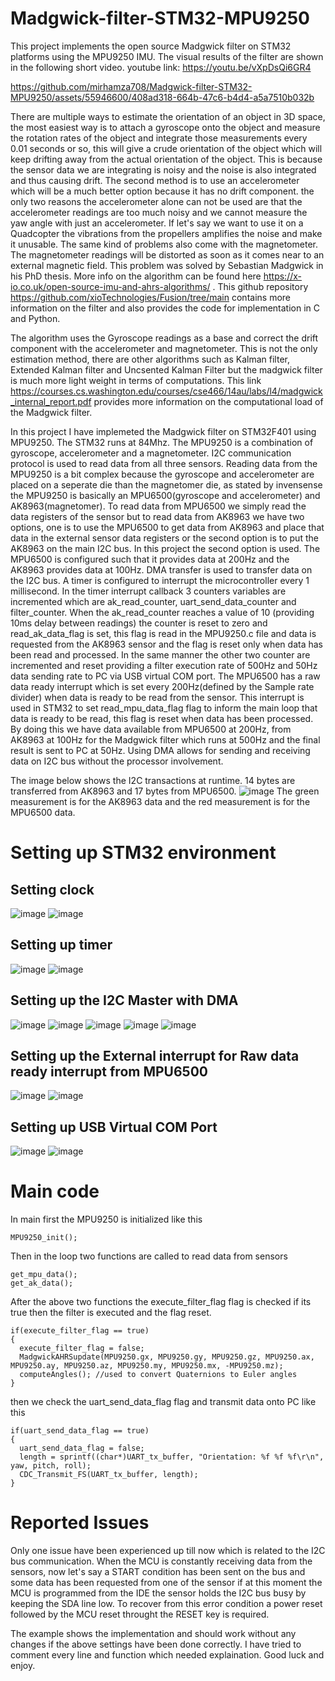 # Madgwick-filter-STM32-MPU9250
This project implements the open source Madgwick filter on STM32 platforms using the MPU9250 IMU.
The visual results of the filter are shown in the following short video. youtube link: https://youtu.be/vXpDsQi6GR4

https://github.com/mirhamza708/Madgwick-filter-STM32-MPU9250/assets/55946600/408ad318-664b-47c6-b4d4-a5a7510b032b

There are multiple ways to estimate the orientation of an object in 3D space, the most easiest 
way is to attach a gyroscope onto the object and measure the rotation rates of the object and integrate
those measurements every 0.01 seconds or so, this will give a crude orientation of the object which will
keep drifting away from the actual orientation of the object. This is because the sensor data we are integrating
is noisy and the noise is also integrated and thus causing drift. 
The second method is to use an accelerometer which will be a much better option because it has no drift component.
the only two reasons the accelerometer alone can not be used are that the accelerometer readings are too much noisy and
we cannot measure the yaw angle with just an accelerometer. If let's say we want to use it on a Quadcopter
the vibrations from the propellers amplifies the noise and make it unusable.
The same kind of problems also come with the magnetometer. The magnetometer readings will be distorted as soon as it comes 
near to an external magnetic field.
This problem was solved by Sebastian Madgwick in his PhD thesis. More info on the algorithm can be
found here https://x-io.co.uk/open-source-imu-and-ahrs-algorithms/ .
This github repository https://github.com/xioTechnologies/Fusion/tree/main contains more information on the filter and
also provides the code for implementation in C and Python.

The algorithm uses the Gyroscope readings as a base and correct the drift component with the accelerometer and magnetometer.
This is not the only estimation method, there are other algorithms such as Kalman filter, Extended Kalman filter and Uncsented Kalman Filter
but the madgwick filter is much more light weight in terms of computations. This link https://courses.cs.washington.edu/courses/cse466/14au/labs/l4/madgwick_internal_report.pdf
provides more information on the computational load of the Madgwick filter. 

In this project I have implemeted the Madgwick filter on STM32F401 using MPU9250. The STM32 runs at 84Mhz.
The MPU9250 is a combination of gyroscope, accelerometer and a magnetometer.
I2C communication protocol is used to read data from all three sensors. 
Reading data from the MPU9250 is a bit complex because the gyroscope and accelerometer are placed on a seperate die than the magnetomer die,
as stated by invensense the MPU9250 is basically an MPU6500(gyroscope and accelerometer) and AK8963(magnetomer). To read data from MPU6500
we simply read the data registers of the sensor but to read data from AK8963 we have two options, one is to use the MPU6500 to get data from
AK8963 and place that data in the external sensor data registers or the second option is to put the AK8963 on the main I2C bus. In this project
the second option is used. The MPU6500 is configured such that it provides data at 200Hz and the AK8963 provides data at 100Hz. DMA transfer is used to transfer data on the I2C bus.
A timer is configured to interrupt the microcontroller every 1 millisecond. In the timer interrupt callback 3 counters variables are incremented which are
ak_read_counter, uart_send_data_counter and filter_counter. When the ak_read_counter reaches a value of 10 (providing 10ms delay between readings)
the counter is reset to zero and read_ak_data_flag is set, this flag is read in the MPU9250.c file and data is requested from the AK8963 sensor
and the flag is reset only when data has been read and processed.
In the same manner the other two counter are incremented and reset providing a filter execution rate of 500Hz and
50Hz data sending rate to PC via USB virtual COM port. The MPU6500 has a raw data ready interrupt which is set every 200Hz(defined by the Sample rate divider)
when data is ready to be read from the sensor. This interrupt is used in STM32 to set read_mpu_data_flag flag to inform the main loop that data is ready to be read, this flag is reset when
data has been processed.
By doing this we have data available from MPU6500 at 200Hz, from AK8963 at 100Hz for the Madgwick filter which runs at 500Hz and the final result is sent to PC at 50Hz. Using DMA allows 
for sending and receiving data on I2C bus without the processor involvement.

The image below shows the I2C transactions at runtime. 14 bytes are transferred from AK8963 and 17 bytes from MPU6500.
![image](https://github.com/mirhamza708/Madgwick-filter-STM32-MPU9250/assets/55946600/ccd4f4e0-ec80-4474-8dc8-f6fbf46f7c3c)
The green measurement is for the AK8963 data and the red measurement is for the MPU6500 data.

# Setting up STM32 environment
## Setting clock
![image](https://github.com/mirhamza708/Madgwick-filter-STM32-MPU9250/assets/55946600/e74a471a-ba5b-434f-8691-af013d98b68a)
![image](https://github.com/mirhamza708/Madgwick-filter-STM32-MPU9250/assets/55946600/2f50e901-f4c4-48a5-bcd9-cd70eb40d6f5)

## Setting up timer
![image](https://github.com/mirhamza708/Madgwick-filter-STM32-MPU9250/assets/55946600/95adcbec-5841-4da2-a0a2-0a489afef01e)
![image](https://github.com/mirhamza708/Madgwick-filter-STM32-MPU9250/assets/55946600/3eafb6a8-f754-4874-9066-9f714febaa79)


## Setting up the I2C Master with DMA
![image](https://github.com/mirhamza708/Madgwick-filter-STM32-MPU9250/assets/55946600/92ae1285-d0a3-4cca-aeef-ec1bae6baffa)
![image](https://github.com/mirhamza708/Madgwick-filter-STM32-MPU9250/assets/55946600/445e88f2-ed4c-4e9d-a526-c6c92c77b23e)
![image](https://github.com/mirhamza708/Madgwick-filter-STM32-MPU9250/assets/55946600/2e28fd89-b1fa-4ca7-8d05-201e1abf3d50)
![image](https://github.com/mirhamza708/Madgwick-filter-STM32-MPU9250/assets/55946600/27550bc3-7ed0-4288-98fe-ba88b156344b)
![image](https://github.com/mirhamza708/Madgwick-filter-STM32-MPU9250/assets/55946600/ffb50c57-223d-4b50-9306-01c9a39f7c38)

## Setting up the External interrupt for Raw data ready interrupt from MPU6500
![image](https://github.com/mirhamza708/Madgwick-filter-STM32-MPU9250/assets/55946600/4aa38b17-f21e-4bb4-b75f-f637f0c87c1a)
![image](https://github.com/mirhamza708/Madgwick-filter-STM32-MPU9250/assets/55946600/790e0fd9-88ad-41dd-8b7b-42d9cf92733c)

## Setting up USB Virtual COM Port
![image](https://github.com/mirhamza708/Madgwick-filter-STM32-MPU9250/assets/55946600/3a5303b7-836b-422d-90f6-2c487cfb331e)
![image](https://github.com/mirhamza708/Madgwick-filter-STM32-MPU9250/assets/55946600/55c3f387-e8ea-46b4-991d-cee0090db4b1)

# Main code
In main first the MPU9250 is initialized like this 
```
MPU9250_init();
```

Then in the loop two functions are called to read data from sensors
```
get_mpu_data();
get_ak_data();
```

After the above two functions the execute_filter_flag flag is checked if its true then the filter is executed and the flag reset.
```
if(execute_filter_flag == true)
{
  execute_filter_flag = false;
  MadgwickAHRSupdate(MPU9250.gx, MPU9250.gy, MPU9250.gz, MPU9250.ax, MPU9250.ay, MPU9250.az, MPU9250.my, MPU9250.mx, -MPU9250.mz);
  computeAngles(); //used to convert Quaternions to Euler angles
}
```

then we check the uart_send_data_flag flag and transmit data onto PC like this
```
if(uart_send_data_flag == true)
{
  uart_send_data_flag = false;
  length = sprintf((char*)UART_tx_buffer, "Orientation: %f %f %f\r\n", yaw, pitch, roll);
  CDC_Transmit_FS(UART_tx_buffer, length);
}
```

# Reported Issues
Only one issue have been experienced up till now which is related to the I2C bus communication. When the MCU is constantly receiving data
from the sensors, now let's say a START condition has been sent on the bus and some data has been requested from one of the sensor if at this moment the 
MCU is programmed from the IDE the sensor holds the I2C bus busy by keeping the SDA line low.
To recover from this error condition a power reset followed by the MCU reset throught the RESET key is required. 


The example shows the implementation and should work without any changes if the above settings have been done correctly.
I have tried to comment every line and function which needed explaination. 
Good luck and enjoy.
